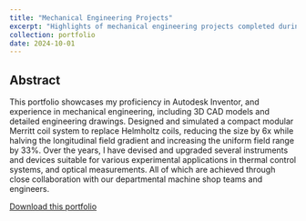 ```yaml
---
title: "Mechanical Engineering Projects"
excerpt: "Highlights of mechanical engineering projects completed during graduate school<br/><img src='images/Jiachen_He_Merritt_coil_master_view.png'>"
collection: portfolio
date: 2024-10-01
---
```


## Abstract
This portfolio showcases my proficiency in Autodesk Inventor, and experience in mechanical engineering, including 3D CAD models and detailed engineering drawings. Designed and simulated a compact modular Merritt coil system to replace Helmholtz coils, reducing the size by 6x while halving the longitudinal field gradient and increasing the uniform field range by 33%. Over the years, I have devised and upgraded several instruments and devices suitable for various experimental applications in thermal control systems, and optical measurements. All of which are achieved through close collaboration with our departmental machine shop teams and engineers.

<p><a href="{{ base_path }}/portfolio-bruce.github.io//portfolio//Jiachen_He_ME_portfolio.pdf" target="_blank">Download this portfolio</a></p>